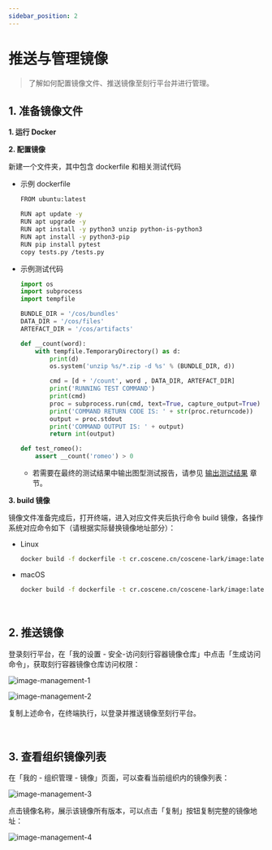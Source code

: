 ```yaml
---
sidebar_position: 2
---
```


# 推送与管理镜像

> 了解如何配置镜像文件、推送镜像至刻行平台并进行管理。

## 1. 准备镜像文件

**1. 运行 Docker**

**2. 配置镜像**
  
  新建一个文件夹，其中包含 dockerfile 和相关测试代码

- 示例 dockerfile

  ```bash
  FROM ubuntu:latest
  
  RUN apt update -y
  RUN apt upgrade -y
  RUN apt install -y python3 unzip python-is-python3
  RUN apt install -y python3-pip
  RUN pip install pytest
  copy tests.py /tests.py
  ```        

- 示例测试代码

  ```python
  import os
  import subprocess
  import tempfile

  BUNDLE_DIR = '/cos/bundles'
  DATA_DIR = '/cos/files'
  ARTEFACT_DIR = '/cos/artifacts'

  def __count(word):
      with tempfile.TemporaryDirectory() as d:
          print(d)
          os.system('unzip %s/*.zip -d %s' % (BUNDLE_DIR, d))

          cmd = [d + '/count', word , DATA_DIR, ARTEFACT_DIR]
          print('RUNNING TEST COMMAND')
          print(cmd)
          proc = subprocess.run(cmd, text=True, capture_output=True)
          print('COMMAND RETURN CODE IS: ' + str(proc.returncode))
          output = proc.stdout
          print('COMMAND OUTPUT IS: ' + output)
          return int(output)

  def test_romeo():
      assert __count('romeo') > 0
  ```   

  - 若需要在最终的测试结果中输出图型测试报告，请参见 [输出测试结果](../regression/6-status-and-output.md#输出图表) 章节。

  
**3. build 镜像**

  镜像文件准备完成后，打开终端，进入对应文件夹后执行命令 build 镜像，各操作系统对应命令如下（请根据实际替换镜像地址部分）：

- Linux

  ```bash
  docker build -f dockerfile -t cr.coscene.cn/coscene-lark/image:latest .
  ```

- macOS

  ```bash
  docker build -f dockerfile -t cr.coscene.cn/coscene-lark/image:latest --platform linux/amd64 .
  ```
  
<br />

## 2. 推送镜像

  登录刻行平台，在「我的设置 - 安全-访问刻行容器镜像仓库」中点击「生成访问命令」，获取刻行容器镜像仓库访问权限：
 
  ![image-management-1](../img/generate-token.png)

  ![image-management-2](../img/copy-cr-command.png)
 
  复制上述命令，在终端执行，以登录并推送镜像至刻行平台。
  
  <br />

## 3. 查看组织镜像列表
  
  在「我的 - 组织管理 - 镜像」页面，可以查看当前组织内的镜像列表：
  
  ![image-management-3](../img/image-list.png)
  
  点击镜像名称，展示该镜像所有版本，可以点击「复制」按钮复制完整的镜像地址：
 
  ![image-management-4](../img/tag-list.png)
 
  <br />
